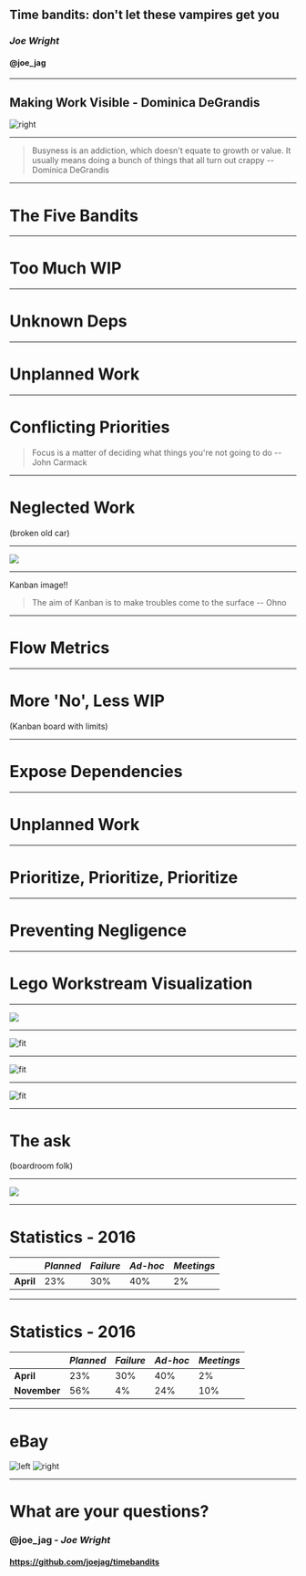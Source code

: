 ## Time bandits: don't let these vampires get you

### *Joe Wright*
#### __@joe_jag__

---

## Making Work Visible - Dominica DeGrandis

![right](images/book.jpg)

---

> Busyness is an addiction, which doesn't equate to growth or value. It usually means doing a bunch of things that all turn out crappy
--Dominica DeGrandis

---

# The Five Bandits

---

# Too Much WIP

---

# Unknown Deps

---

# Unplanned Work

---

# Conflicting Priorities

> Focus is a matter of deciding what things you're not going to do 
-- John Carmack

---

# Neglected Work

(broken old car)

---

![](images/catch_a_thief.jpg)

---

Kanban image!!
> The aim of Kanban is to make troubles come to the surface
-- Ohno

---

# Flow Metrics

---

# More 'No', Less WIP
(Kanban board with limits) 

---

# Expose Dependencies
 
---

# Unplanned Work
 
---

# Prioritize, Prioritize, Prioritize
 
---

# Preventing Negligence
 
---

# Lego Workstream Visualization

---

![](images/lego/measure.jpg)

---

![fit](images/lego/lego_1.png)

---

![fit](images/lego/lego_2.png)

---

![fit](images/lego/lego_3.png)

---

# The ask
(boardroom folk)

---

![](images/lego/23.jpg)

---

# Statistics - 2016

|            | *Planned* | *Failure* | *Ad-hoc* | *Meetings* |
| ---        | ---     | ---     | ---    | ---      |
| __April__  | 23%     | 30%     | 40%    | 2%       |

---

# Statistics - 2016

|                | *Planned* | *Failure* | *Ad-hoc* | *Meetings* |
| ---            | ---     | ---     | ---    | ---      |
| __April__      | 23%     | 30%     | 40%    | 2%       |
| __November__   | 56%     | 4%      | 24%    | 10%      |

---

# eBay

![left](images/ebay2007.png)
![right](images/ebay2010.png)

---

# What are your questions?

### __@joe_jag__ - *Joe Wright*
#### https://github.com/joejag/timebandits
